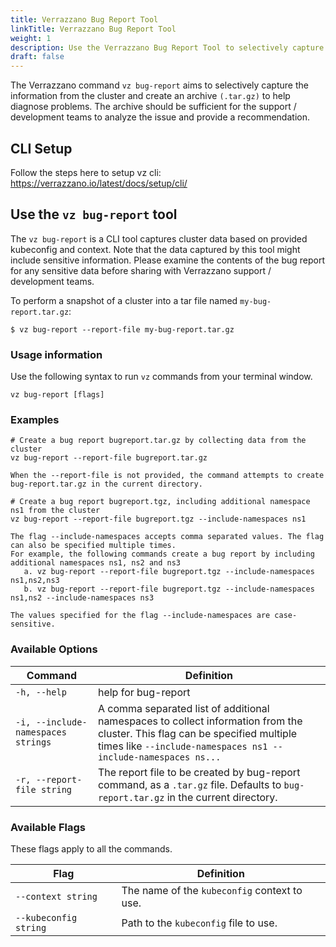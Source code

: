 ```yaml
---
title: Verrazzano Bug Report Tool
linkTitle: Verrazzano Bug Report Tool
weight: 1
description: Use the Verrazzano Bug Report Tool to selectively capture the information from cluster and create an archive of it
draft: false
---
```



The Verrazzano command `vz bug-report` aims to selectively capture the information from the cluster and create an archive `(.tar.gz)` to help diagnose problems. The archive should be sufficient for the support / development teams to analyze the issue and provide a recommendation.

## CLI Setup
Follow the steps here to setup vz cli: https://verrazzano.io/latest/docs/setup/cli/

## Use the `vz bug-report` tool

The `vz bug-report` is a CLI tool captures cluster data based on provided kubeconfig and context. 
Note that the data captured by this tool might include sensitive information. Please examine the contents of the bug report for any sensitive data before sharing with Verrazzano support / development teams.

To perform a snapshot of a cluster into a tar file named `my-bug-report.tar.gz`:

`$ vz bug-report --report-file my-bug-report.tar.gz`

### Usage information

Use the following syntax to run `vz` commands from your terminal window.
```shell
vz bug-report [flags]
```
### Examples
```
# Create a bug report bugreport.tar.gz by collecting data from the cluster
vz bug-report --report-file bugreport.tar.gz

When the --report-file is not provided, the command attempts to create bug-report.tar.gz in the current directory.

# Create a bug report bugreport.tgz, including additional namespace ns1 from the cluster
vz bug-report --report-file bugreport.tgz --include-namespaces ns1

The flag --include-namespaces accepts comma separated values. The flag can also be specified multiple times.
For example, the following commands create a bug report by including additional namespaces ns1, ns2 and ns3
   a. vz bug-report --report-file bugreport.tgz --include-namespaces ns1,ns2,ns3
   b. vz bug-report --report-file bugreport.tgz --include-namespaces ns1,ns2 --include-namespaces ns3

The values specified for the flag --include-namespaces are case-sensitive.
```

### Available Options

| Command                            | Definition                                                                                                                                                                                    |
|------------------------------------|-----------------------------------------------------------------------------------------------------------------------------------------------------------------------------------------------|
| `-h, --help `                      | help for bug-report                                                                                                                                                                           |
| `-i, --include-namespaces strings` | A comma separated list of additional namespaces to collect information from the cluster. This flag can be specified multiple times like `--include-namespaces ns1 --include-namespaces ns...` |
| `-r, --report-file string`         | The report file to be created by bug-report command, as a `.tar.gz` file. Defaults to `bug-report.tar.gz` in the current directory.                                                             |

### Available Flags

These flags apply to all the commands.

| Flag                  | Definition                                   |
|-----------------------|----------------------------------------------|
| `--context string`    | The name of the `kubeconfig` context to use. |
| `--kubeconfig string` | Path to the `kubeconfig` file to use.        |
